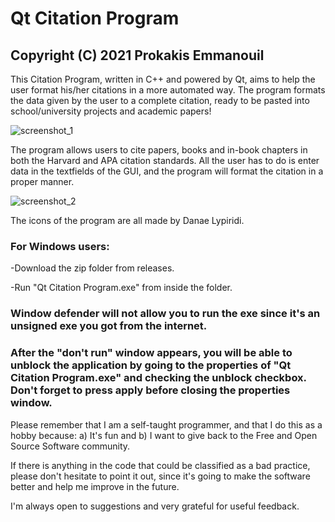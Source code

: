 # Qt Citation Program 
## Copyright (C) 2021 Prokakis Emmanouil

This Citation Program, written in C++ and powered by Qt, aims to help the user format his/her citations in a more automated way. The program formats the data given by the user to a complete citation, ready to be pasted into school/university projects and academic papers!

![screenshot_1](https://user-images.githubusercontent.com/89413115/136813610-a5fcc45a-efbd-4c30-9498-615870a5754f.png)     

The program allows users to cite papers, books and in-book chapters in both the Harvard and APA citation standards. All the user has to do is enter data in the textfields of the GUI, and the program will format the citation in a proper manner.

![screenshot_2](https://user-images.githubusercontent.com/89413115/136813631-6c1f2d37-92ae-4307-88f4-02825b061f7f.png)

The icons of the program are all made by Danae Lypiridi.

### For Windows users:

-Download the zip folder from releases.

-Run "Qt Citation Program.exe" from inside the folder.
### Window defender will not allow you to run the exe since it's an unsigned exe you got from the internet.
### After the "don't run" window appears, you will be able to unblock the application by going to the properties of "Qt Citation Program.exe" and checking the unblock checkbox. Don't forget to press apply before closing the properties window.


Please remember that I am a self-taught programmer, and that I do this as a hobby because: a) It's fun and b) I want to give back to the Free and Open Source Software community.

If there is anything in the code that could be classified as a bad practice, please don't hesitate to point it out, since it's going to make the software better and help me improve in the future.

I'm always open to suggestions and very grateful for useful feedback.
